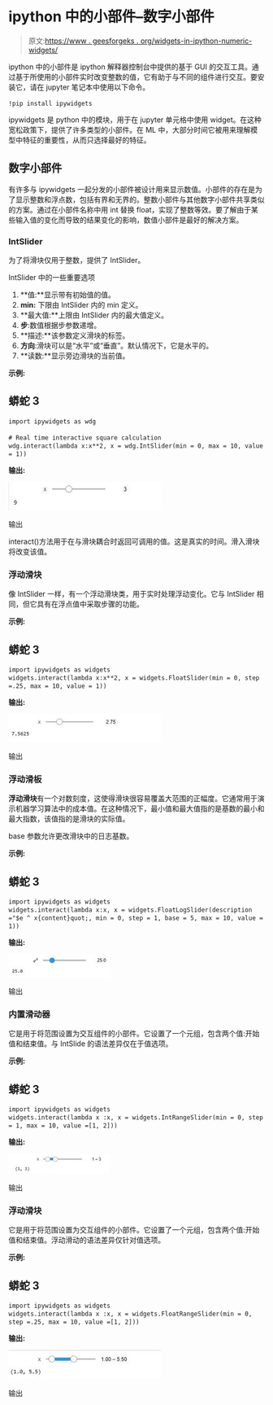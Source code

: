 # ipython 中的小部件–数字小部件

> 原文:[https://www . geesforgeks . org/widgets-in-ipython-numeric-widgets/](https://www.geeksforgeeks.org/widgets-in-ipython-numeric-widgets/)

ipython 中的小部件是 ipython 解释器控制台中提供的基于 GUI 的交互工具。通过基于所使用的小部件实时改变整数的值，它有助于与不同的组件进行交互。要安装它，请在 jupyter 笔记本中使用以下命令。

```
!pip install ipywidgets
```

ipywidgets 是 python 中的模块，用于在 jupyter 单元格中使用 widget。在这种宽松政策下，提供了许多类型的小部件。在 ML 中，大部分时间它被用来理解模型中特征的重要性，从而只选择最好的特征。

## 数字小部件

有许多与 ipywidgets 一起分发的小部件被设计用来显示数值。小部件的存在是为了显示整数和浮点数，包括有界和无界的。整数小部件与其他数字小部件共享类似的方案。通过在小部件名称中用 int 替换 float，实现了整数等效。要了解由于某些输入值的变化而导致的结果变化的影响，数值小部件是最好的解决方案。

### **IntSlider**

为了将滑块仅用于整数，提供了 IntSlider。

IntSlider 中的一些重要选项

1.  **值:**显示带有初始值的值。
2.  **min:** 下限由 IntSlider 内的 min 定义。
3.  **最大值:**上限由 IntSlider 内的最大值定义。
4.  **步**:数值根据步参数递增。
5.  **描述:**该参数定义滑块的标签。
6.  **方向**:滑块可以是“水平”或“垂直”。默认情况下，它是水平的。
7.  **读数:**显示旁边滑块的当前值。

**示例:**

## 蟒蛇 3

```
import ipywidgets as wdg

# Real time interactive square calculation
wdg.interact(lambda x:x**2, x = wdg.IntSlider(min = 0, max = 10, value = 1))
```

**输出:**

![](img/55ee990de5cee48cdee2816d30bf956e.png)

输出

interact()方法用于在与滑块耦合时返回可调用的值。这是真实的时间。滑入滑块将改变该值。

### **浮动滑块**

像 IntSlider 一样，有一个浮动滑块类，用于实时处理浮动变化。它与 IntSlider 相同，但它具有在浮点值中采取步骤的功能。

**示例:**

## 蟒蛇 3

```
import ipywidgets as widgets
widgets.interact(lambda x:x**2, x = widgets.FloatSlider(min = 0, step =.25, max = 10, value = 1))
```

**输出:**

![](img/5f404dd19e7533dd609e58307b377d12.png)

输出

### **浮动滑板**

**浮动滑块**有一个对数刻度，这使得滑块很容易覆盖大范围的正幅度。它通常用于演示机器学习算法中的成本值。在这种情况下，最小值和最大值指的是基数的最小和最大指数，该值指的是滑块的实际值。

base 参数允许更改滑块中的日志基数。

**示例:**

## 蟒蛇 3

```
import ipywidgets as widgets
widgets.interact(lambda x:x, x = widgets.FloatLogSlider(description ="$e ^ x{content}quot;, min = 0, step = 1, base = 5, max = 10, value = 1))
```

**输出:**

![](img/fc797a464313b58a34625095fe898923.png)

输出

### 内置滑动器

它是用于将范围设置为交互组件的小部件。它设置了一个元组，包含两个值:开始值和结束值。与 IntSlide 的语法差异仅在于值选项。

**示例:**

## 蟒蛇 3

```
import ipywidgets as widgets
widgets.interact(lambda x :x, x = widgets.IntRangeSlider(min = 0, step = 1, max = 10, value =[1, 2]))
```

**输出:**

![](img/7d3e3d7429a2cf031e54e5341f820375.png)

输出

### 浮动滑块

它是用于将范围设置为交互组件的小部件。它设置了一个元组，包含两个值:开始值和结束值。浮动滑动的语法差异仅针对值选项。

**示例:**

## 蟒蛇 3

```
import ipywidgets as widgets
widgets.interact(lambda x :x, x = widgets.FloatRangeSlider(min = 0, step =.25, max = 10, value =[1, 2]))
```

**输出:**

![](img/d05fa78591a3d1144b5b491c789a8b89.png)

输出
